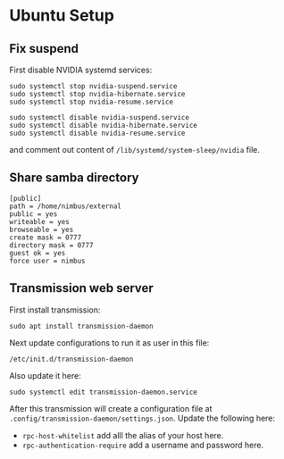 # Ubuntu Setup

## Fix suspend

First disable NVIDIA systemd services:

```
sudo systemctl stop nvidia-suspend.service
sudo systemctl stop nvidia-hibernate.service
sudo systemctl stop nvidia-resume.service

sudo systemctl disable nvidia-suspend.service
sudo systemctl disable nvidia-hibernate.service
sudo systemctl disable nvidia-resume.service
```

and comment out content of `/lib/systemd/system-sleep/nvidia` file.

## Share samba directory

```
[public]
path = /home/nimbus/external
public = yes
writeable = yes
browseable = yes
create mask = 0777
directory mask = 0777
guest ok = yes
force user = nimbus
```

## Transmission web server

First install transmission:

```
sudo apt install transmission-daemon
```

Next update configurations to run it as user in this file:

```
/etc/init.d/transmission-daemon

```

Also update it here:

```
sudo systemctl edit transmission-daemon.service
```

After this transmission will create a configuration file at `.config/transmission-daemon/settings.json`. Update the following here:

- `rpc-host-whitelist` add alll the alias of your host here.
- `rpc-authentication-require` add a username and password here.